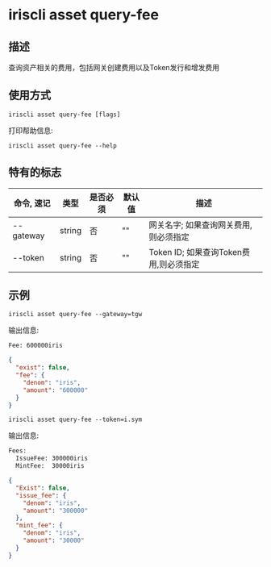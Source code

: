 # iriscli asset query-fee

## 描述

查询资产相关的费用，包括网关创建费用以及Token发行和增发费用

## 使用方式

```
iriscli asset query-fee [flags]
```

打印帮助信息:
```
iriscli asset query-fee --help
```

## 特有的标志

| 命令, 速记     | 类型   | 是否必须 | 默认值  | 描述                                          |
| --------------------| -----  | -------- | -------- | ------------------------------------------------------------------- |
| --gateway           | string | 否    | ""       | 网关名字; 如果查询网关费用,则必须指定 |
| --token             | string | 否    | ""       | Token ID; 如果查询Token费用,则必须指定  |


## 示例

```
iriscli asset query-fee --gateway=tgw
```

输出信息:
```txt
Fee: 600000iris
```

```json
{
  "exist": false,
  "fee": {
    "denom": "iris",
    "amount": "600000"
  }
}
```

```
iriscli asset query-fee --token=i.sym
```

输出信息:
```txt
Fees:
  IssueFee: 300000iris
  MintFee:  30000iris
```

```json
{
  "Exist": false,
  "issue_fee": {
    "denom": "iris",
    "amount": "300000"
  },
  "mint_fee": {
    "denom": "iris",
    "amount": "30000"
  }
}
```
